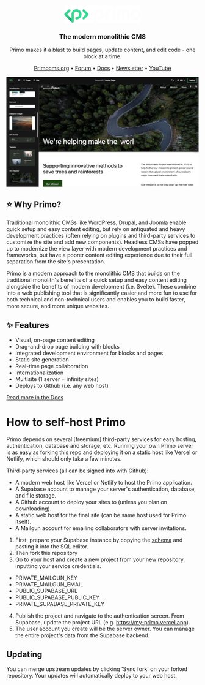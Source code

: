 &nbsp;
<p align="center">
  <a href="https://primocms.org" target="_blank">
    <img src="./static/logo.svg" alt="Primo" width="200px">
  </a>
</p>

<h3 align="center">The modern monolithic CMS</h3>
<p align="center">Primo makes it a blast to build pages, update content, and edit code - one block at a time.</p>

<p align="center">
    <a href="https://primocms.org/">Primocms.org</a> •
    <a href="https://forum.primo.so">Forum</a> •
    <a href="https://docs.primocms.org/docs/">Docs</a> •
    <a href="https://docs.primocms.org/docs/">Newsletter</a> •
    <!-- <a href="https://github.com/primocms/primo">Contributing</a> • -->
    <a href="https://www.youtube.com/@primocms">YouTube</a>
</p>

![screenshot](/screenshot-v2.png)

## ⭐ Why Primo? 

Traditional monolithic CMSs like WordPress, Drupal, and Joomla enable quick setup and easy content editing, but rely on antiquated and heavy development practices (often relying on plugins and third-party services to customize the site and add new components). Headless CMSs have popped up to modernize the view layer with modern development practices and frameworks, but have a poorer content editing experience due to their full separation from the site's presentation.

Primo is a modern approach to the monolithic CMS that builds on the traditional monolith's benefits of a quick setup and easy content editing alongside the benefits of modern development (i.e. Svelte). These combine into a web publishing tool that is significantly easier and more fun to use for both technical and non-technical users and enables you to build faster, more secure, and more unique websites.

## ✨ Features

- Visual, on-page content editing
- Drag-and-drop page building with blocks
- Integrated development environment for blocks and pages
- Static site generation
- Real-time page collaboration
- Internationalization
- Multisite (1 server = infinity sites)
- Deploys to Github (i.e. any web host)

[Read more in the Docs](https://docs.primocms.org)

# How to self-host Primo

Primo depends on several [freemium] third-party services for easy hosting, authentication, database and storage, etc. Running your own Primo server is as easy as forking this repo and deploying it on a static host like Vercel or Netlify, which should only take a few minutes.

Third-party services (all can be signed into with Github): 
- A modern web host like Vercel or Netlify to host the Primo application. 
- A Supabase account to manage your server's authentication, database, and file storage.
- A Github account to deploy your sites to (unless you plan on downloading).
- A static web host for the final site (can be same host used for Primo itself).
- A Mailgun account for emailing collaborators with server invitations.

1. First, prepare your Supabase instance by copying the [schema](https://github.com/primocms/primo/blob/just-server/primo_schema.sql) and pasting it into the SQL editor. 
1. Then fork this repository
1. Go to your host and create a new project from your new repository, inputting your service credentials. 
- PRIVATE_MAILGUN_KEY
- PRIVATE_MAILGUN_EMAIL
- PUBLIC_SUPABASE_URL
- PUBLIC_SUPABASE_PUBLIC_KEY
- PRIVATE_SUPABASE_PRIVATE_KEY
4. Publish the project and navigate to the authentication screen. From Supabase, update the project URL (e.g. https://my-primo.vercel.app). 
5. The user account you create will be the server owner. You can manage the entire project's data from the Supabase backend. 

## Updating
You can merge upstream updates by clicking 'Sync fork' on your forked repository. Your updates will automatically deploy to your web host.
